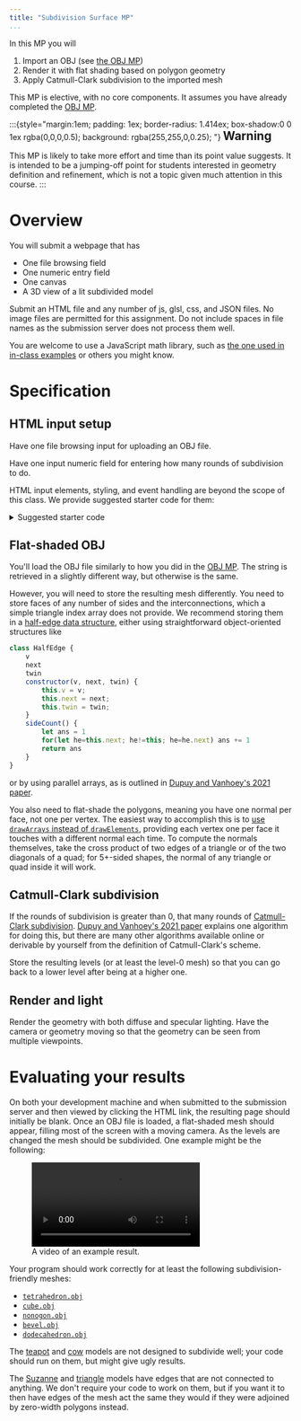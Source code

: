 ```yaml
---
title: "Subdivision Surface MP"
...
```


In this MP you will

1. Import an OBJ (see [the OBJ MP](obj.html))
2. Render it with flat shading based on polygon geometry
3. Apply Catmull-Clark subdivision to the imported mesh

This MP is elective, with no core components.
It assumes you have already completed the [OBJ MP](obj.html).

:::{style="margin:1em; padding: 1ex; border-radius: 1.414ex; box-shadow:0 0 1ex rgba(0,0,0,0.5); background: rgba(255,255,0,0.25); "}
<strong style="font-size:150%">Warning</strong>

This MP is likely to take more effort and time than its point value suggests.
It is intended to be a jumping-off point for students interested in geometry definition and refinement,
which is not a topic given much attention in this course.
:::

# Overview

You will submit a webpage that has

- One file browsing field
- One numeric entry field
- One canvas
- A 3D view of a lit subdivided model

Submit an HTML file and any number of js, glsl, css, and JSON files. No image files are permitted for this assignment.
Do not include spaces in file names as the submission server does not process them well.

You are welcome to use a JavaScript math library, such as [the one used in in-class examples](../code/math.js) or others you might know.


# Specification

## HTML input setup

Have one file browsing input for uploading an OBJ file.

Have one input numeric field for entering how many rounds of subdivision to do.

HTML input elements, styling, and event handling are beyond the scope of this class. We provide suggested starter code for them:

<details class="aside"><summary>Suggested starter code</summary>

We recommend using the following HTML body:

```html
<body>
<label>OBJ File path: <input id="file" type="file"/></label>
<label>Levels: <input id="levels" type="number" value="0" max="5" min="0" step="1"/></label>
<canvas></canvas>
</body>
```

and the following event listeners

```js
document.getElementById('file').addEventListener('change', async event=>{
  if (event.target.files.length != 1) {
    console.debug("No file selected")
    return
  }
  const txt = await event.target.files[0].text()
  if (!/^v .*^v .*^v .*^f /gms.test(txt)) {
    console.debug("File not a valid OBJ file")
    return
  }
  
  // TO DO: parse the OBJ file from the string in `txt` and display it
})
document.getElementById('levels').addEventListener('change', async event=>{
  const level = Math.min(document.getElementById('levels').value, 5)|0
  
  // TO DO: subdivide (if level > 0) and display the object
})
```

</details>


## Flat-shaded OBJ

You'll load the OBJ file similarly to how you did in the [OBJ MP](obj.html).
The string is retrieved in a slightly different way, but otherwise is the same.

However, you will need to store the resulting mesh differently.
You need to store faces of any number of sides and the interconnections,
which a simple triangle index array does not provide.
We recommend storing them in a [half-edge data structure](../text/halfedge.html),
either using straightforward object-oriented structures like

```js
class HalfEdge {
    v
    next
    twin
    constructor(v, next, twin) {
        this.v = v;
        this.next = next;
        this.twin = twin;
    }
    sideCount() {
        let ans = 1
        for(let he=this.next; he!=this; he=he.next) ans += 1
        return ans
    }
}
```

or by using parallel arrays, as is outlined in [Dupuy and Vanhoey's 2021 paper](https://onrendering.com/data/papers/catmark/HalfedgeCatmullClark.pdf).

You also need to flat-shade the polygons, meaning you have one normal per face, not one per vertex.
The easiest way to accomplish this is to [use `drawArrays` instead of `drawElements`](../text/webgl-geometry.html),
providing each vertex one per face it touches with a different normal each time.
To compute the normals themselves, take the cross product of two edges of a triangle
or of the two diagonals of a quad; for 5+-sided shapes, the normal of any triangle or quad inside it will work.

## Catmull-Clark subdivision

If the rounds of subdivision is greater than 0,
that many rounds of [Catmull-Clark subdivision](../text/make-geom.html#center-point).
[Dupuy and Vanhoey's 2021 paper](https://onrendering.com/data/papers/catmark/HalfedgeCatmullClark.pdf) explains one algorithm for doing this, but there are many other algorithms available online or derivable by yourself from the definition of Catmull-Clark's scheme.

Store the resulting levels (or at least the level-0 mesh) so that you can go back to a lower level after being at a higher one.

## Render and light

Render the geometry with both diffuse and specular lighting.
Have the camera or geometry moving so that the geometry can be seen from multiple viewpoints.

# Evaluating your results

On both your development machine
and when submitted to the submission server and then viewed by clicking the HTML link,
the resulting page should initially be blank.
Once an OBJ file is loaded, a flat-shaded mesh should appear, filling most of the screen with a moving camera.
As the levels are changed the mesh should be subdivided.
One example might be the following:

<figure>
<video controls autoplay loop>
<source src="vid/subdivision.webm" type="video/webm"/>
<source src="vid/subdivision.mp4" type="video/mp4"/>
</video>
<figcaption>
A video of an example result.
</figcaption>
</figure>

Your program should work correctly for at least the following subdivision-friendly meshes:

- [`tetrahedron.obj`](files/tetrahedron.obj)
- [`cube.obj`](files/cube.obj)
- [`nonogon.obj`](files/nonogon.obj)
- [`bevel.obj`](files/bevel.obj)
- [`dodecahedron.obj`](files/dodecahedron.obj)

The [teapot](files/teapot.obj) and [cow](files/cow.obj) models are not designed to subdivide well; your code should run on them, but might give ugly results.

The [Suzanne](files/suzzane.obj) and [triangle](files/triangle.obj) models have edges that are not connected to anything.
We don't require your code to work on them, but if you want it to then have edges of the mesh act the same they would if they were adjoined by zero-width polygons instead.
